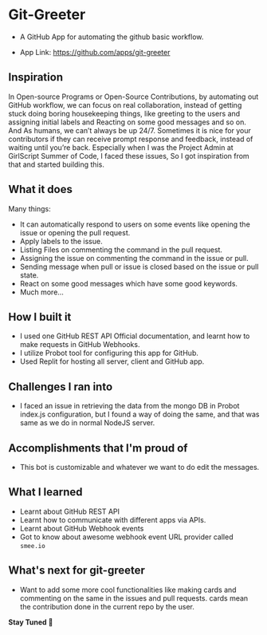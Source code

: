 # Git-Greeter

- A GitHub App for automating the github basic workflow.

- App Link: https://github.com/apps/git-greeter

## Inspiration
In Open-source Programs or Open-Source Contributions, by automating out GitHub workflow, we can focus on real collaboration, instead of getting stuck doing boring housekeeping things, like greeting to the users and assigning initial labels and Reacting on some good messages and so on. And As humans, we can’t always be up 24/7. Sometimes it is nice for your contributors if they can receive prompt response and feedback, instead of waiting until you’re back.
Especially when I was the Project Admin at GirlScript Summer of Code, I faced these issues, So I got inspiration from that and started building this.

## What it does
Many things: 
- It can automatically respond to users on some events like opening the issue or opening the pull request.
- Apply labels to the issue.
- Listing Files on commenting the command in the pull request.
- Assigning the issue on commenting the command in the issue or pull.
- Sending message when pull or issue is closed based on the issue or pull state.
- React on some good messages which have some good keywords.
- Much more...

## How I built it
- I used one GitHub REST API Official documentation, and learnt how to make requests in GitHub Webhooks.
- I utilize Probot tool for configuring this app for GitHub.
- Used Replit for hosting all server, client and GitHub app.

## Challenges I ran into
- I faced an issue in retrieving the data from the mongo DB in Probot index.js configuration, but I found a way of doing the same, and that was same as we do in normal NodeJS server.

## Accomplishments that I'm proud of
- This bot is customizable and whatever we want to do edit the messages.

## What I learned
- Learnt about GitHub REST API
- Learnt how to communicate with different apps via APIs.
- Learnt about GitHub Webhook events
- Got to know about awesome webhook event URL provider called `smee.io`

## What's next for git-greeter
- Want to add some more cool functionalities like making cards and commenting on the same in the issues and pull requests. cards mean the contribution done in the current repo by the user.

<b>Stay Tuned 🎉</b>
